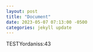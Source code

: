 ```yaml
---
layout: post
title: "Document"
date: 2023-05-07 07:13:00 -0500
categories: jekyll update
---
```


TESTYordaniss:43